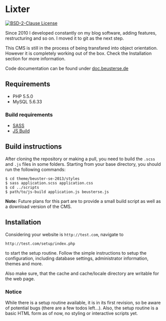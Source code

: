 # Lixter
[![BSD-2-Clause License](https://img.shields.io/badge/License-BSD--2-blue.svg)](https://github.com/fbeuster/beuster-se/blob/master/LICENSE.md)

Since 2010 I developed constantly on my blog software, adding
features, restructuring and so on. I moved it to git as the next
step.

This CMS is still in the process of being transfared into object orientation. However it is completely working out of the box. Check the Installation section for more information.

Code documentation can be found under [doc.beusterse.de](http://doc.beusterse.de)

## Requirements
- PHP 5.5.0
- MySQL 5.6.33

### Build requirements
- [SASS](http://sass-lang.com/)
- [JS Build](https://github.com/fbeuster/js-build)

## Build instructions
After cloning the repository or making a pull, you need to build the `.scss` and `.js` files in some folders. Starting from your base directory, you should run the following commands:
```
$ cd theme/beuster-se-2013/styles
$ sass application.scss application.css
$ cd ../scripts
$ path/to/js-build application.js beusterse.js
```
**Note:** Future plans for this part are to provide a small build script as well as a download version of the CMS.

## Installation

Considering your website is `http://test.com`, navigate to
```
http://test.com/setup/index.php
```
to start the setup routine. Follow the simple instructions to setup the configuration, including database settings, administrator information, themes and more.

Also make sure, that the cache and cache/locale directory are writable for the web page.

### Notice
While there is a setup routine available, it is in its first revision, so be aware of potential bugs (there are a few todos left...). Also, the setup routine is a basic HTML form as of now, no styling or interactive scripts yet.
